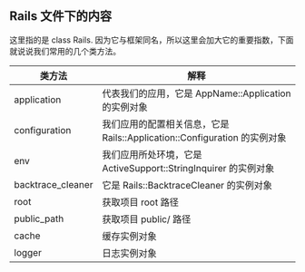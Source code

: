 ## Rails 文件下的内容

这里指的是 class Rails. 因为它与框架同名，所以这里会加大它的重要指数，下面就说说我们常用的几个类方法。

| 类方法 | 解释 |
| -- | -- |
| application | 代表我们的应用，它是 AppName::Application 的实例对象 |
| configuration | 我们应用的配置相关信息，它是 Rails::Application::Configuration 的实例对象 |
| env | 我们应用所处环境，它是 ActiveSupport::StringInquirer 的实例对象 |
| backtrace_cleaner | 它是 Rails::BacktraceCleaner 的实例对象 |
| root | 获取项目 root 路径 |
| public_path | 获取项目 public/ 路径 |
| cache | 缓存实例对象 |
| logger | 日志实例对象 |
